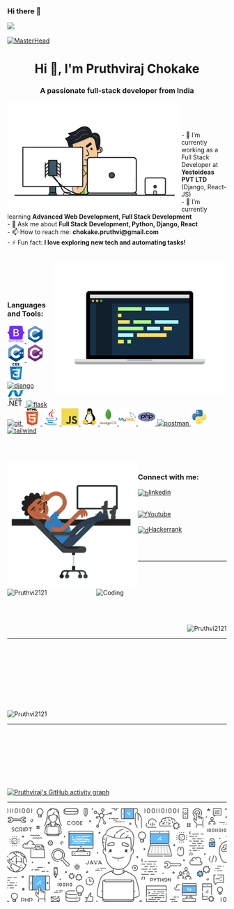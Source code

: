 
### Hi there 👋
![](https://komarev.com/ghpvc/?username=your-Pruthvi2121&color=dc143c)

[![MasterHead](https://github.com/Pruthvi2121/Pruthvi2121/blob/main/statics/Wallpaper%201.gif?raw=true)](https://Pruthvi2121.io)
<h1 align="center">Hi 👋, I'm Pruthviraj Chokake</h1>
<h3 align="center">A passionate full-stack developer from India</h3>


<img align="left" alt="Coding" width="400" src="https://github.com/Pruthvi2121/Pruthvi2121/blob/main/statics/output-onlinegiftools%20(4).gif?raw=true">


<p align="center">
  <br><br>
<h6></h6>- 🔭 I’m currently working as a Full Stack Developer at <strong>Yestoideas PVT LTD</strong> (Django, React-JS)</strong>
  <br>
- 🌱 I’m currently learning <strong>Advanced Web Development, Full Stack Development</strong>
  <br>
 - 💬 Ask me about <strong>Full Stack Development, Python, Django, React</strong>
  <br>
- 📫 How to reach me: <strong>chokake.pruthvi@gmail.com</strong>
  <br>
- ⚡ Fun fact: <strong>I love exploring new tech and automating tasks!</strong></p>
<br>
<img align="right" alt="Coding" width="400" src="https://github.com/Pruthvi2121/Pruthvi2121/blob/main/statics/output-onlinegiftools.gif?raw=true">





<!-- Languages and tool  -->
<br><br><br>
<h3 align="left">Languages and Tools:</h3>
<p align="left"> <a href="https://getbootstrap.com" target="_blank" rel="noreferrer"> <img src="https://raw.githubusercontent.com/devicons/devicon/master/icons/bootstrap/bootstrap-plain-wordmark.svg" alt="bootstrap" width="40" height="40"/> </a> <a href="https://www.cprogramming.com/" target="_blank" rel="noreferrer"> <img src="https://raw.githubusercontent.com/devicons/devicon/master/icons/c/c-original.svg" alt="c" width="40" height="40"/> </a> <a href="https://www.w3schools.com/cpp/" target="_blank" rel="noreferrer"> <img src="https://raw.githubusercontent.com/devicons/devicon/master/icons/cplusplus/cplusplus-original.svg" alt="cplusplus" width="40" height="40"/> </a> <a href="https://www.w3schools.com/cs/" target="_blank" rel="noreferrer"> <img src="https://raw.githubusercontent.com/devicons/devicon/master/icons/csharp/csharp-original.svg" alt="csharp" width="40" height="40"/> </a> <a href="https://www.w3schools.com/css/" target="_blank" rel="noreferrer"> <img src="https://raw.githubusercontent.com/devicons/devicon/master/icons/css3/css3-original-wordmark.svg" alt="css3" width="40" height="40"/> </a> <a href="https://www.djangoproject.com/" target="_blank" rel="noreferrer"> <img src="https://cdn.worldvectorlogo.com/logos/django.svg" alt="django" width="40" height="40"/> </a> <a href="https://dotnet.microsoft.com/" target="_blank" rel="noreferrer"> <img src="https://raw.githubusercontent.com/devicons/devicon/master/icons/dot-net/dot-net-original-wordmark.svg" alt="dotnet" width="40" height="40"/> </a> <a href="https://flask.palletsprojects.com/" target="_blank" rel="noreferrer"> <img src="https://www.vectorlogo.zone/logos/pocoo_flask/pocoo_flask-icon.svg" alt="flask" width="40" height="40"/> </a> <a href="https://git-scm.com/" target="_blank" rel="noreferrer"> <img src="https://www.vectorlogo.zone/logos/git-scm/git-scm-icon.svg" alt="git" width="40" height="40"/> </a> <a href="https://www.w3.org/html/" target="_blank" rel="noreferrer"> <img src="https://raw.githubusercontent.com/devicons/devicon/master/icons/html5/html5-original-wordmark.svg" alt="html5" width="40" height="40"/> </a> <a href="https://www.java.com" target="_blank" rel="noreferrer"> <img src="https://raw.githubusercontent.com/devicons/devicon/master/icons/java/java-original.svg" alt="java" width="40" height="40"/> </a> <a href="https://developer.mozilla.org/en-US/docs/Web/JavaScript" target="_blank" rel="noreferrer"> <img src="https://raw.githubusercontent.com/devicons/devicon/master/icons/javascript/javascript-original.svg" alt="javascript" width="40" height="40"/> </a> <a href="https://www.linux.org/" target="_blank" rel="noreferrer"> <img src="https://raw.githubusercontent.com/devicons/devicon/master/icons/linux/linux-original.svg" alt="linux" width="40" height="40"/> </a> <a href="https://www.mongodb.com/" target="_blank" rel="noreferrer"> <img src="https://raw.githubusercontent.com/devicons/devicon/master/icons/mongodb/mongodb-original-wordmark.svg" alt="mongodb" width="40" height="40"/> </a> <a href="https://www.mysql.com/" target="_blank" rel="noreferrer"> <img src="https://raw.githubusercontent.com/devicons/devicon/master/icons/mysql/mysql-original-wordmark.svg" alt="mysql" width="40" height="40"/> </a> <a href="https://www.php.net" target="_blank" rel="noreferrer"> <img src="https://raw.githubusercontent.com/devicons/devicon/master/icons/php/php-original.svg" alt="php" width="40" height="40"/> </a> <a href="https://postman.com" target="_blank" rel="noreferrer"> <img src="https://www.vectorlogo.zone/logos/getpostman/getpostman-icon.svg" alt="postman" width="40" height="40"/> </a> <a href="https://www.python.org" target="_blank" rel="noreferrer"> <img src="https://raw.githubusercontent.com/devicons/devicon/master/icons/python/python-original.svg" alt="python" width="40" height="40"/> </a> <a href="https://tailwindcss.com/" target="_blank" rel="noreferrer"> <img src="https://www.vectorlogo.zone/logos/tailwindcss/tailwindcss-icon.svg" alt="tailwind" width="40" height="40"/> </a> </p>


<!-- contact me -->
<br><br><br>
<img align="left" alt="Coding" width="300" src="https://github.com/Pruthvi2121/Pruthvi2121/blob/main/statics/contact%20circle.gif?raw=true">
<h3 align="left">Connect with me:</h3>
<p align="left">

<a href="https://www.linkedin.com/in/pruthviraj-chokake-82a594231/" target="blank"><img align="center" src="https://raw.githubusercontent.com/rahuldkjain/github-profile-readme-generator/master/src/images/icons/Social/linked-in-alt.svg" alt="b" height="30" width="40" />linkedin</a><br><br>

<a href="https://www.youtube.com/channel/UCuWtFBg25RcYuAWB7-Rhedw/featured" target="blank"><img align="center" src="https://raw.githubusercontent.com/rahuldkjain/github-profile-readme-generator/master/src/images/icons/Social/youtube.svg" alt="f" height="30" width="40" />Youtube</a><br><br>
<a href="https://www.hackerrank.com/chokake_pruthvi?h_r=internal-search&hr_r=1" target="blank"><img align="center" src="https://raw.githubusercontent.com/rahuldkjain/github-profile-readme-generator/master/src/images/icons/Social/hackerrank.svg" alt="d" height="30" width="40" />Hackerrank</a>
</p>


<img align="right" alt="Coding" width="300" src="https://github.com/Pruthvi2121/Pruthvi2121/blob/main/statics/circle.gif?raw=true">

<br><br>
<p><img align="left" src="https://github-readme-stats.vercel.app/api/top-langs?username=Pruthvi2121&show_icons=true&locale=en&layout=compact&theme=tokyonight" alt="Pruthvi2121" /></p><hr>


<br><br><br><br><br><br>
<p>&nbsp;<img align="right" src="https://github-readme-stats.vercel.app/api?username=Pruthvi2121&show_icons=true&locale=en&theme=tokyonight" alt="Pruthvi2121" /></p>
<hr>



<br><br><br><br><br><br><br><br>
<p><img align="left" src="https://github-readme-streak-stats.herokuapp.com/?user=Pruthvi2121&&theme=tokyonight" alt="Pruthvi2121" /></p>
<br>
<!-- graph  -->
<hr>
<br><br><br><br><br><br><br>


[![Pruthviraj's GitHub activity graph](https://activity-graph.herokuapp.com/graph?username=Pruthvi2121&&theme=xcode)](https://github.com/Pruthvi2121)
<hr>
<p ><img align="center"src="https://github.com/Pruthvi2121/Pruthvi2121/blob/main/statics/transparent%20back.png?raw=true" alt="Pruthvi2121" /></p>

